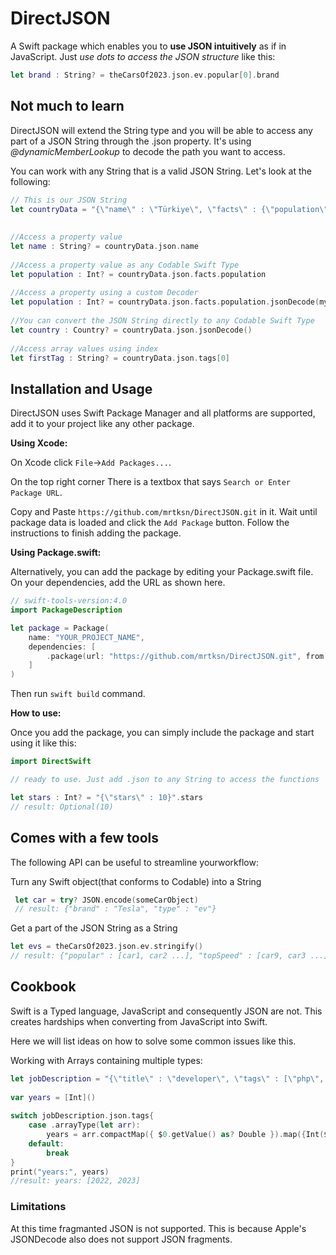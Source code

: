 # DirectJSON

A Swift package which enables you to **use JSON intuitively** as if in JavaScript. Just *use dots to access the JSON structure* like this:

```Swift
let brand : String? = theCarsOf2023.json.ev.popular[0].brand
```

##  Not much to learn
 DirectJSON will extend the String type and 
 you will be able to access any part of a JSON String through 
 the .json property. It's using *@dynamicMemberLookup* to decode the path you want to access.


You can work with any String that is a valid JSON String. Let's look at the following:

```Swift
// This is our JSON String 
let countryData = "{\"name\" : \"Türkiye\", \"facts\" : {\"population\" : 85000000, \"GDP\" : 815} , \"tags\" : [\"Europe\", \"Asia\", \"Middle East\"] }"
                  
            
//Access a property value
let name : String? = countryData.json.name
            
//Access a property value as any Codable Swift Type
let population : Int? = countryData.json.facts.population
            
//Access a property using a custom Decoder
let population : Int? = countryData.json.facts.population.jsonDecode(myCustomDecoder)
            
//You can convert the JSON String directly to any Codable Swift Type
let country : Country? = countryData.json.jsonDecode()
            
//Access array values using index
let firstTag : String? = countryData.json.tags[0]
```

## Installation and Usage

DirectJSON uses Swift Package Manager and all platforms are supported, add it to your project like any other package.

**Using Xcode:**

On Xcode click ```File```->```Add Packages...```.

On the top right corner There is a textbox that says ```Search or Enter Package URL```. 

Copy and Paste ```https://github.com/mrtksn/DirectJSON.git``` in it. Wait until package data is loaded and click the ```Add Package```  button. Follow the instructions to finish adding the package.

**Using Package.swift:**

Alternatively, you can add the package by editing your Package.swift file.  On your dependencies, add the URL as shown here.

```Swift
// swift-tools-version:4.0
import PackageDescription

let package = Package(
    name: "YOUR_PROJECT_NAME",
    dependencies: [
        .package(url: "https://github.com/mrtksn/DirectJSON.git", from: "1.0.0"),
    ]
)
```
Then run ```swift build``` command. 

**How to use:**

Once you add the package, you can simply include the package and start using it like this:

```Swift
import DirectSwift

// ready to use. Just add .json to any String to access the functions

let stars : Int? = "{\"stars\" : 10}".stars
// result: Optional(10)

```


## Comes with a few tools

The following API can be useful to streamline yourworkflow:

Turn any Swift object(that conforms to Codable) into a String

```Swift
 let car = try? JSON.encode(someCarObject)
 // result: {"brand" : "Tesla", "type" : "ev"}
```


Get a part of the JSON String as a String

```Swift
let evs = theCarsOf2023.json.ev.stringify()
// result: {"popular" : [car1, car2 ...], "topSpeed" : [car9, car3 ...]}
```

## Cookbook
Swift is a Typed language, JavaScript and consequently JSON are not. This creates hardships when converting from JavaScript into Swift. 

Here we will list ideas on how to solve some common issues like this.


Working with Arrays containing multiple types:

```Swift
let jobDescription = "{\"title\" : \"developer\", \"tags\" : [\"php\", \"js\", \"swift\", 2022, 2023]}"
                
var years = [Int]()
                
switch jobDescription.json.tags{
    case .arrayType(let arr):
        years = arr.compactMap({ $0.getValue() as? Double }).map({Int($0)})
    default:
        break
}
print("years:", years)
//result: years: [2022, 2023]

```

### Limitations
 At this time fragmanted JSON is not supported. This is because Apple's JSONDecode also does not support JSON fragments. 
